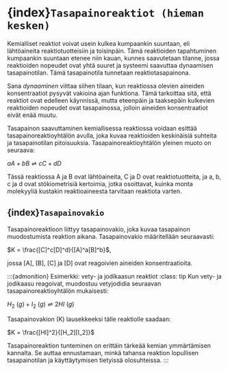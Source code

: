 # {index}`Tasapainoreaktiot (hieman kesken)`
Kemialliset reaktiot voivat usein kulkea kumpaankin suuntaan, eli lähtöaineita reaktiotuotteisiin ja toisinpäin. Tämä reaktioiden tapahtuminen kumpaankin suuntaan etenee niin kauan, kunnes saavutetaan tilanne, jossa reaktioiden nopeudet ovat yhtä suuret ja systeemi saavuttaa dynaamisen tasapainotilan. Tämä tasapainotila tunnetaan reaktiotasapainona.

Sana *dynaaminen* viittaa siihen tilaan, kun reaktiossa olevien aineiden konsentraatiot pysyvät vakioina ajan funktiona. Tämä tarkoittaa sitä, että reaktiot ovat edelleen käynnissä, mutta eteenpäin ja taaksepäin kulkevien reaktioiden nopeudet ovat tasapainossa, jolloin aineiden konsentraatiot eivät enää muutu.

Tasapainon saavuttaminen kemiallisessa reaktiossa voidaan esittää tasapainoreaktioyhtälön avulla, joka kuvaa reaktioiden keskinäisiä suhteita ja tasapainotilan pitoisuuksia. Tasapainoreaktioyhtälön yleinen muoto on seuraava:

$aA + bB \rightleftharpoons cC + dD$

Tässä reaktiossa A ja B ovat lähtöaineita, C ja D ovat reaktiotuotteita, ja a, b, c ja d ovat stökiometrisiä kertoimia, jotka osoittavat, kuinka monta molekyyliä kustakin reaktioaineesta tarvitaan reaktiota varten.

## {index}`Tasapainovakio`
Tasapainoreaktioon liittyy tasapainovakio, joka kuvaa tasapainon muodostumista reaktion aikana. Tasapainovakio määritellään seuraavasti:

$K = \frac{[C]^c[D]^d}{[A]^a[B]^b}$,

jossa [A], [B], [C] ja [D] ovat reagoivien aineiden konsentraatioita.

:::{admonition} Esimerkki: vety- ja jodikaasun reaktiot
:class: tip
Kun vety- ja jodikaasu reagoivat, muodostuu vetyjodidia seuraavan tasapainoreaktioyhtälön mukaisesti:

$H_2 \ (g) + I_2 \ (g) \rightleftharpoons 2HI \ (g)$

Tasapainovakion (K) lausekkeeksi tälle reaktiolle saadaan:

$K = \frac{[HI]^2}{[H_2][I_2]}$

Tasapainoreaktion tunteminen on erittäin tärkeää kemian ymmärtämisen kannalta. Se auttaa ennustamaan, minkä tahansa reaktion lopullisen tasapainotilan ja käyttäytymisen tietyissä olosuhteissa.
:::
